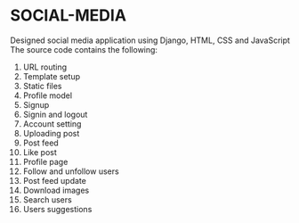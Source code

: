 # SOCIAL-MEDIA
Designed social media application using Django, HTML, CSS and JavaScript
The source code contains the following:
1. URL routing
2. Template setup
3. Static files
4. Profile model
5. Signup
6. Signin and logout
7. Account setting
8. Uploading post
9. Post feed
10. Like post
11. Profile page
12. Follow and unfollow users
13. Post feed update
14. Download images
15. Search users
16. Users suggestions

